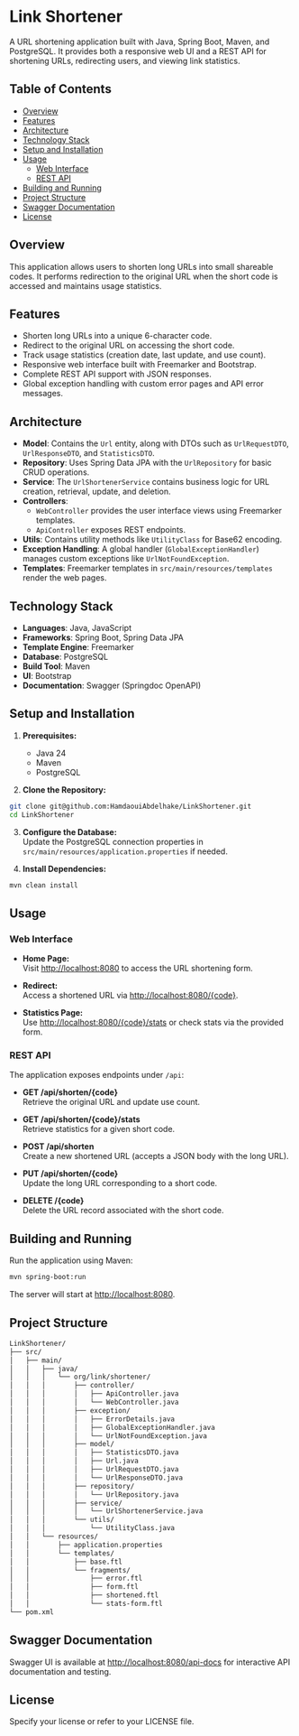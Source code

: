 # Link Shortener

A URL shortening application built with Java, Spring Boot, Maven, and PostgreSQL. It provides both a responsive web UI and a REST API for shortening URLs, redirecting users, and viewing link statistics.

## Table of Contents

- [Overview](#overview)
- [Features](#features)
- [Architecture](#architecture)
- [Technology Stack](#technology-stack)
- [Setup and Installation](#setup-and-installation)
- [Usage](#usage)
  - [Web Interface](#web-interface)
  - [REST API](#rest-api)
- [Building and Running](#building-and-running)
- [Project Structure](#project-structure)
- [Swagger Documentation](#swagger-documentation)
- [License](#license)

## Overview

This application allows users to shorten long URLs into small shareable codes. It performs redirection to the original URL when the short code is accessed and maintains usage statistics.

## Features

- Shorten long URLs into a unique 6-character code.
- Redirect to the original URL on accessing the short code.
- Track usage statistics (creation date, last update, and use count).
- Responsive web interface built with Freemarker and Bootstrap.
- Complete REST API support with JSON responses.
- Global exception handling with custom error pages and API error messages.

## Architecture

- **Model**: Contains the `Url` entity, along with DTOs such as `UrlRequestDTO`, `UrlResponseDTO`, and `StatisticsDTO`.
- **Repository**: Uses Spring Data JPA with the `UrlRepository` for basic CRUD operations.
- **Service**: The `UrlShortenerService` contains business logic for URL creation, retrieval, update, and deletion.
- **Controllers**:
  - `WebController` provides the user interface views using Freemarker templates.
  - `ApiController` exposes REST endpoints.
- **Utils**: Contains utility methods like `UtilityClass` for Base62 encoding.
- **Exception Handling**: A global handler (`GlobalExceptionHandler`) manages custom exceptions like `UrlNotFoundException`.
- **Templates**: Freemarker templates in `src/main/resources/templates` render the web pages.

## Technology Stack

- **Languages**: Java, JavaScript
- **Frameworks**: Spring Boot, Spring Data JPA
- **Template Engine**: Freemarker
- **Database**: PostgreSQL
- **Build Tool**: Maven
- **UI**: Bootstrap
- **Documentation**: Swagger (Springdoc OpenAPI)

## Setup and Installation

1. **Prerequisites:**
   - Java 24
   - Maven
   - PostgreSQL


2. **Clone the Repository:**
```bash
git clone git@github.com:HamdaouiAbdelhake/LinkShortener.git
cd LinkShortener
```

3. **Configure the Database:**  
   Update the PostgreSQL connection properties in `src/main/resources/application.properties` if needed.

4. **Install Dependencies:**
```bash
mvn clean install
```

## Usage

### Web Interface

- **Home Page:**  
  Visit [http://localhost:8080](http://localhost:8080) to access the URL shortening form.
  
- **Redirect:**  
  Access a shortened URL via [http://localhost:8080/{code}](http://localhost:8080/{code}).

- **Statistics Page:**  
  Use [http://localhost:8080/{code}/stats](http://localhost:8080/{code}/stats) or check stats via the provided form.

### REST API

The application exposes endpoints under `/api`:

- **GET /api/shorten/{code}**  
  Retrieve the original URL and update use count.

- **GET /api/shorten/{code}/stats**  
  Retrieve statistics for a given short code.

- **POST /api/shorten**  
  Create a new shortened URL (accepts a JSON body with the long URL).

- **PUT /api/shorten/{code}**  
  Update the long URL corresponding to a short code.

- **DELETE /{code}**  
  Delete the URL record associated with the short code.

## Building and Running

Run the application using Maven:
```bash
mvn spring-boot:run
```

The server will start at [http://localhost:8080](http://localhost:8080).

## Project Structure

```bash
LinkShortener/
├── src/
│   ├── main/
│   │   ├── java/
│   │   │   └── org/link/shortener/
│   │   │       ├── controller/
│   │   │       │   ├── ApiController.java
│   │   │       │   └── WebController.java
│   │   │       ├── exception/
│   │   │       │   ├── ErrorDetails.java
│   │   │       │   ├── GlobalExceptionHandler.java
│   │   │       │   └── UrlNotFoundException.java
│   │   │       ├── model/
│   │   │       │   ├── StatisticsDTO.java
│   │   │       │   ├── Url.java
│   │   │       │   ├── UrlRequestDTO.java
│   │   │       │   └── UrlResponseDTO.java
│   │   │       ├── repository/
│   │   │       │   └── UrlRepository.java
│   │   │       ├── service/
│   │   │       │   └── UrlShortenerService.java
│   │   │       └── utils/
│   │   │           └── UtilityClass.java
│   │   └── resources/
│   │       ├── application.properties
│   │       └── templates/
│   │           ├── base.ftl
│   │           └── fragments/
│   │               ├── error.ftl
│   │               ├── form.ftl
│   │               ├── shortened.ftl
│   │               └── stats-form.ftl
└── pom.xml
```

## Swagger Documentation

Swagger UI is available at [http://localhost:8080/api-docs](http://localhost:8080/api-docs) for interactive API documentation and testing.

## License

Specify your license or refer to your LICENSE file.
```